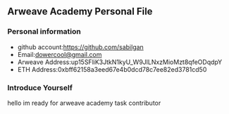 ## Arweave Academy Personal File

### Personal information

- github account:https://github.com/sabilgan
- Email:dowercool@gmail.com
- Arweave Address:up15SFliK3JtkN1kyU_W9JlLNxzMioMzt8qfeODqdpY
- ETH Address:0xbff62158a3eed67e4b0dcd78c7ee82ed3781cd50

### Introduce Yourself
hello im ready for arweave academy task contributor
